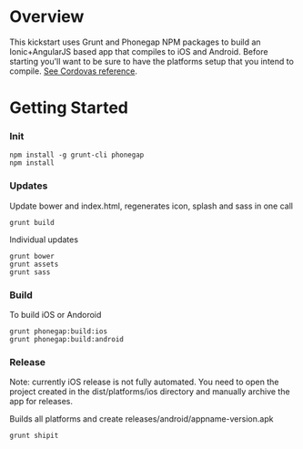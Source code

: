 Overview
========

This kickstart uses Grunt and Phonegap NPM packages to build an Ionic+AngularJS based app that compiles to iOS and Android. Before starting you'll want to be sure to have the platforms setup that you intend to compile. [See Cordovas reference](http://cordova.apache.org/docs/en/edge/guide_platforms_index.md.html#Platform%20Guides).


Getting Started
===============

### Init

    npm install -g grunt-cli phonegap
    npm install

### Updates

Update bower and index.html, regenerates icon, splash and sass in one call

    grunt build

Individual updates

    grunt bower
    grunt assets
    grunt sass

### Build

To build iOS or Andoroid

    grunt phonegap:build:ios
    grunt phonegap:build:android

### Release

Note: currently iOS release is not fully automated. You need to open
the project created in the dist/platforms/ios directory and manually
archive the app for releases.

Builds all platforms and create releases/android/appname-version.apk

    grunt shipit
